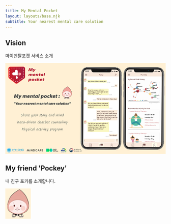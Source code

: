 ```yaml
---
title: My Mental Pocket
layout: layouts/base.njk
subtitle: Your nearest mental care solution
---
```


## Vision

마이멘탈포켓 서비스 소개

<img src="https://github.com/Rugger12/MyMentalPocket_homepage/blob/master/src/site/images/mymentalpocket_hompage_image.png?raw=true" width="600" alt="service poster">


## My friend 'Pockey'

내 친구 포키를 소개합니다.

<img src="https://github.com/Rugger12/MyMentalPocket_homepage/blob/master/src/site/images/poky.png?raw=true" width="80" alt="pocky character">
